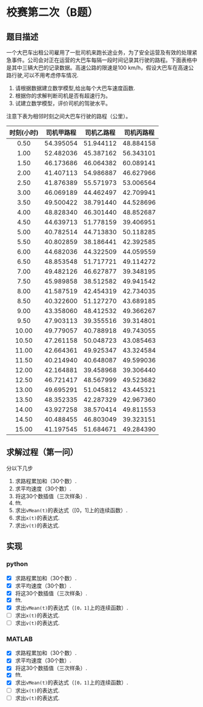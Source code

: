 校赛第二次（B题）
===

题目描述
---
一个大巴车出租公司雇用了一批司机来跑长途业务，为了安全运营及有效的处理紧急事件。公司会对正在运营的大巴车每隔一段时间记录其行驶的路程。下面表格中是其中三辆大巴的记录数据。高速公路的限速是100 km/h，假设大巴车在高速公路行驶,可以不用考虑停车情况.

1. 请根据数据建立数学模型,给出每个大巴车速度函数.
2. 根据你的求解判断司机是否有超速行为。
3. 试建立数学模型，评价司机的驾驶水平。

注意下表为相邻时刻之间大巴车行驶的路程（公里）。

|时刻(小时)|司机甲路程|司机乙路程|司机丙路程|
|:---:|:---:|:---:|:---:|
|0.50|54.395054|51.944112|48.884158|
|1.00|52.482036|45.387162|56.343101|
|1.50|46.173686|46.064382|60.089141|
|2.00|41.407113|54.986887|46.627966|
|2.50|41.876389|55.571973|53.006564|
|3.00|46.069189|44.462497|42.709941|
|3.50|49.500422|38.791440|44.528696|
|4.00|48.828340|46.301440|48.852687|
|4.50|44.639713|51.778159|39.406951|
|5.00|40.782514|44.713830|50.118285|
|5.50|40.802859|38.186441|42.392585|
|6.00|44.682036|44.322509|44.059559|
|6.50|48.853548|51.717721|49.114272|
|7.00|49.482126|46.627877|39.348195|
|7.50|45.989858|38.512582|49.941542|
|8.00|41.587519|42.454319|42.734035|
|8.50|40.322600|51.127270|43.689185|
|9.00|43.358060|48.412532|49.366267|
|9.50|47.903113|39.355516|39.314801|
|10.00|49.779057|40.788918|49.743055|
|10.50|47.261158|50.048723|43.085463|
|11.00|42.664361|49.925347|43.324584|
|11.50|40.214940|40.648087|49.599036|
|12.00|42.164881|39.458968|39.306440|
|12.50|46.721417|48.567999|49.523682|
|13.00|49.695291|51.045812|43.445321|
|13.50|48.352335|42.287329|42.967360|
|14.00|43.927258|38.570414|49.811553|
|14.50|40.488455|46.803049|39.323151|
|15.00|41.197545|51.684671|49.284390|



求解过程（第一问）
---
分以下几步
1. 求路程累加和（30个数）.
2. 求平均速度（30个数）.
3. 将这30个数插值（三次样条）.
4. fft.
5. 求出`vMean(t)`的表达式（[0，1]上的连续函数）.
6. 求出`x(t)`的表达式.
7. 求出`v(t)`的表达式.




实现
---

### python
- [x] 求路程累加和（30个数）.
- [x] 求平均速度（30个数）.
- [x] 将这30个数插值（三次样条）.
- [x] fft.
- [x] 求出`vMean(t)`的表达式（`[0，1]`上的连续函数）.
- [ ] 求出`x(t)`的表达式.
- [ ] 求出`v(t)`的表达式.

### MATLAB
- [x] 求路程累加和（30个数）.
- [x] 求平均速度（30个数）.
- [x] 将这30个数插值（三次样条）.
- [x] fft.
- [x] 求出`vMean(t)`的表达式（`[0，1]`上的连续函数）.
- [ ] 求出`x(t)`的表达式.
- [ ] 求出`v(t)`的表达式.
